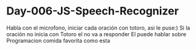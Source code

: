 # Day-006-JS-Speech-Recognizer
Habla con el microfono, iniciar cada oración con totoro, asi le puse:) Si la oración no inicia con Totoro el no va a responder
El puede hablar sobre 
Programacion
comida favorita
como esta
